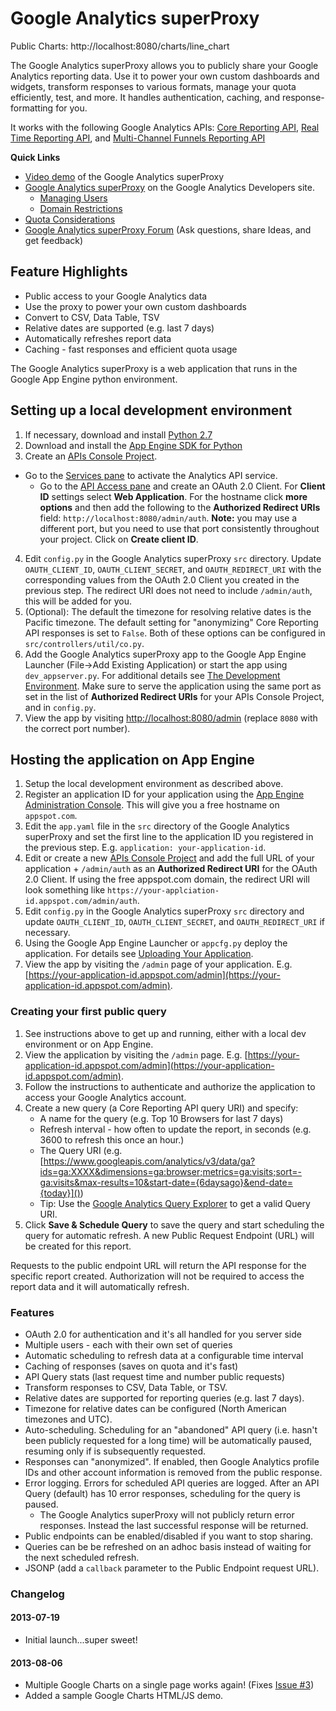 # Google Analytics superProxy
Public Charts:
http://localhost:8080/charts/line_chart


The Google Analytics superProxy allows you to publicly share your Google
Analytics reporting data. Use it to power your own custom dashboards and
widgets, transform responses to various formats, manage your quota
efficiently, test, and more. It handles authentication, caching, and
response-formatting for you.

It works with the following Google Analytics APIs:
[Core Reporting API](https://developers.google.com/analytics/devguides/reporting/core/v3/),
[Real Time Reporting API](https://developers.google.com/analytics/devguides/reporting/realtime/v3/),
and [Multi-Channel Funnels Reporting API](https://developers.google.com/analytics/devguides/reporting/mcf/v3/)

**Quick Links**

- [Video demo](http://www.youtube.com/watch?v=8Or8KIhpsqg) of the
  Google Analytics superProxy
- [Google Analytics superProxy](https://developers.google.com/analytics/solutions/google-analytics-super-proxy)
  on the Google Analytics Developers site.
  - [Managing Users](https://developers.google.com/analytics/solutions/google-analytics-super-proxy#manage-users)
  - [Domain Restrictions](https://developers.google.com/analytics/solutions/google-analytics-super-proxy#domain)
- [Quota Considerations](https://developers.google.com/analytics/solutions/google-analytics-super-proxy#quota)
- [Google Analytics superProxy Forum](https://groups.google.com/forum/#!forum/google-analytics-super-proxy) (Ask questions, share Ideas, and get feedback)

## Feature Highlights
- Public access to your Google Analytics data
- Use the proxy to power your own custom dashboards
- Convert to CSV, Data Table, TSV
- Relative dates are supported (e.g. last 7 days)
- Automatically refreshes report data
- Caching - fast responses and efficient quota usage

The Google Analytics superProxy is a web application that runs in the
Google App Engine python environment.

## Setting up a local development environment
1.  If necessary, download and install [Python 2.7](http://www.python.org/getit/releases/2.7/)
2.  Download and install the [App Engine SDK for Python](https://developers.google.com/appengine/downloads#Google_App_Engine_SDK_for_Python)
3.  Create an [APIs Console Project](https://code.google.com/apis/console/).
  - Go to the [Services pane](https://code.google.com/apis/console/#:services)
    to activate the Analytics API service.
	- Go to the [API Access pane](https://code.google.com/apis/console/#:access)
    and create an OAuth 2.0 Client. For **Client ID** settings select
    **Web Application**. For the hostname click **more options** and then add
    the following to the **Authorized Redirect URIs** field:
    `http://localhost:8080/admin/auth`. **Note:** you may use a different port,
    but you need to use that port consistently throughout your project. Click on
    **Create client ID**.
4.  Edit `config.py` in the Google Analytics superProxy `src` directory. Update
    `OAUTH_CLIENT_ID`, `OAUTH_CLIENT_SECRET`, and `OAUTH_REDIRECT_URI` with
	  the corresponding values from the OAuth 2.0 Client you created in the
    previous step. The redirect URI does not need to include `/admin/auth`,
    this will be added for you.
5.  (Optional): The default the timezone for resolving relative dates is the
    Pacific timezone. The default setting for "anonymizing" Core Reporting API
    responses is set to `False`. Both of these options can be configured in
    `src/controllers/util/co.py`.
6.  Add the Google Analytics superProxy app to the Google App Engine Launcher
    (File->Add Existing Application) or start the app using `dev_appserver.py`.
    For additional details see [The Development Environment](https://developers.google.com/appengine/docs/python/gettingstartedpython27/devenvironment).
    Make sure to serve the application using the same port as set in the list of
    **Authorized Redirect URIs** for your APIs Console Project, and in
    `config.py`.
7.  View the app by visiting [http://localhost:8080/admin](http://localhost:8080/admin)
    (replace `8080` with the correct port number).

## Hosting the application on App Engine
1.  Setup the local development environment as described above.
2.  Register an application ID for your application using the
    [App Engine Administration Console](https://appengine.google.com/). This
    will give you a free hostname on `appspot.com`.
3.  Edit the `app.yaml` file in the `src` directory of the Google Analytics
    superProxy and set the first line to the application ID you registered in
    the previous step. E.g. `application: your-application-id`.
4.  Edit or create a new
    [APIs Console Project](https://code.google.com/apis/console/#:access) and
    add the full URL of your application + `/admin/auth` as an
    **Authorized Redirect URI** for the OAuth 2.0 Client. If using the free
    appspot.com domain, the redirect URI will look something like
    `https://your-applciation-id.appspot.com/admin/auth`.
5.  Edit `config.py` in the Google Analytics superProxy `src` directory and
    update `OAUTH_CLIENT_ID`, `OAUTH_CLIENT_SECRET`, and `OAUTH_REDIRECT_URI`
    if necessary.
6.  Using the Google App Engine Launcher or `appcfg.py` deploy the application.
    For details see
    [Uploading Your Application](https://developers.google.com/appengine/docs/python/gettingstartedpython27/uploading).
7.  View the app by visiting the `/admin` page of your application. E.g.
    [https://your-application-id.appspot.com/admin](https://your-application-id.appspot.com/admin).

### Creating your first public query
1.  See instructions above to get up and running, either with a local dev
    environment or on App Engine.
2.  View the application by visiting the `/admin` page. E.g.
    [https://your-application-id.appspot.com/admin](https://your-application-id.appspot.com/admin).
2. 	Follow the instructions to authenticate and authorize the application to
    access your Google Analytics account.
3.  Create a new query (a Core Reporting API query URI) and specify:
    - A name for the query (e.g. Top 10 Browsers for last 7 days)
    - Refresh interval - how often to update the report, in seconds (e.g. 3600
      to refresh this once an hour.)
    - The Query URI (e.g. [https://www.googleapis.com/analytics/v3/data/ga?ids=ga:XXXX&dimensions=ga:browser;metrics=ga:visits;sort=-ga:visits&max-results=10&start-date={6daysago}&end-date={today}]())
    - Tip: Use the
      [Google Analytics Query Explorer](http://ga-dev-tools.appspot.com/explorer/)
      to get a valid Query URI.
4.  Click **Save & Schedule Query** to save the query and start scheduling the
    query for automatic refresh. A new Public Request Endpoint (URL) will be
    created for this report.

Requests to the public endpoint URL will return the API response for the
specific report created. Authorization will not be required to access the
report data and it will automatically refresh.

### Features
- OAuth 2.0 for authentication and it's all handled for you server side
-	Multiple users - each with their own set of queries
-	Automatic scheduling to refresh data at a configurable time interval
-	Caching of responses (saves on quota and it's fast)
- API Query stats (last request time and number public requests)
- Transform responses to CSV, Data Table, or TSV.
- Relative dates are supported for reporting queries (e.g. last 7 days).
- Timezone for relative dates can be configured (North American timezones and UTC).
- Auto-scheduling. Scheduling for an "abandoned" API query (i.e. hasn't been
  publicly requested for a long time) will be automatically paused, resuming
  only if is subsequently requested.
- Responses can "anonymized". If enabled, then Google Analytics profile IDs and
  other account information is removed from the public response.
- Error logging. Errors for scheduled API queries are logged. After an API Query
  (default) has 10 error responses, scheduling for the query is paused.
  - The Google Analytics superProxy will not publicly return error responses.
    Instead the last successful response will be returned.
- Public endpoints can be enabled/disabled if you want to stop sharing.
- Queries can be be refreshed on an adhoc basis instead of waiting for the next
  scheduled refresh.
- JSONP (add a `callback` parameter to the Public Endpoint request URL).

### Changelog
#### 2013-07-19
- Initial launch...super sweet!
#### 2013-08-06
- Multiple Google Charts on a single page works again! (Fixes [Issue #3](https://github.com/googleanalytics/google-analytics-super-proxy/issues/3))
- Added a sample Google Charts HTML/JS demo.